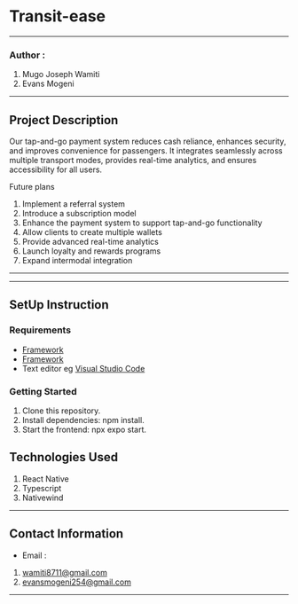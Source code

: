 #   Transit-ease
*****
### Author :
1. Mugo Joseph Wamiti 
2. Evans Mogeni
****
## Project Description
Our tap-and-go payment system reduces cash reliance, enhances security, and improves convenience for passengers. It integrates seamlessly across multiple transport modes, provides real-time analytics, and ensures accessibility for all users.


Future plans 

1. Implement a referral system
2. Introduce a subscription model
3. Enhance the payment system to support tap-and-go functionality
4. Allow clients to create multiple wallets
5. Provide advanced real-time analytics
6. Launch loyalty and rewards programs
7. Expand intermodal integration

******
*****
## SetUp Instruction
### Requirements
* [Framework](https://reactnative.dev/)
* [Framework](https://legacy.reactjs.org/)
* Text editor eg [Visual Studio Code](https://code.visualstudio.com/download)


### Getting Started
1. Clone this repository.
2. Install dependencies: npm install.
3. Start the frontend: npx expo start.


## Technologies Used
1. React Native
2. Typescript
3. Nativewind
*****
## Contact Information
* Email : 
1. wamiti8711@gmail.com
2. evansmogeni254@gmail.com
*****
